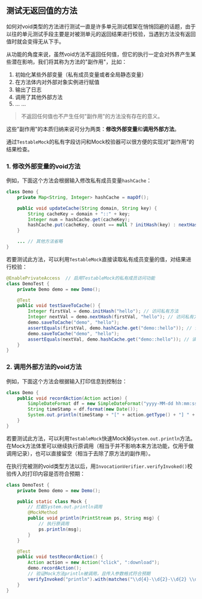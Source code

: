 测试无返回值的方法
---

如何对void类型的方法进行测试一直是许多单元测试框架在悄悄回避的话题，由于以往的单元测试手段主要是对被测单元的返回结果进行校验，当遇到方法没有返回值时就会变得无从下手。

从功能的角度来说，虽然void方法不返回任何值，但它的执行一定会对外界产生某些潜在影响，我们将其称为方法的"副作用"，比如：

1. 初始化某些外部变量（私有成员变量或者全局静态变量）
2. 在方法体内对外部对象实例进行赋值   
3. 输出了日志
4. 调用了其他外部方法
5. ... ...


> 不返回任何值也不产生任何"副作用"的方法没有存在的意义。

这些"副作用"的本质归纳来说可分为两类：**修改外部变量**和**调用外部方法**。

通过`TestableMock`的私有字段访问和Mock校验器可以很方便的实现对"副作用"的结果检查。

### 1. 修改外部变量的void方法

例如，下面这个方法会根据输入修改私有成员变量`hashCache`：

```java
class Demo {
    private Map<String, Integer> hashCache = mapOf();

    public void updateCache(String domain, String key) {
        String cacheKey = domain + "::" + key;
        Integer num = hashCache.get(cacheKey);
        hashCache.put(cacheKey, count == null ? initHash(key) : nextHash(num, key));
    }

    ... // 其他方法省略
}
```

若要测试此方法，可以利用`TestableMock`直接读取私有成员变量的值，对结果进行校验：

```java
@EnablePrivateAccess  // 启用TestableMock的私有成员访问功能
class DemoTest {
    private Demo demo = new Demo();

    @Test
    public void testSaveToCache() {
        Integer firstVal = demo.initHash("hello"); // 访问私有方法
        Integer nextVal = demo.nextHash(firstVal, "hello"); // 访问私有方法
        demo.saveToCache("demo", "hello");
        assertEquals(firstVal, demo.hashCache.get("demo::hello")); // 读取私有变量
        demo.saveToCache("demo", "hello");
        assertEquals(nextVal, demo.hashCache.get("demo::hello")); // 读取私有变量
    }
}
```

### 2. 调用外部方法的void方法

例如，下面这个方法会根据输入打印信息到控制台：

```java
class Demo {
    public void recordAction(Action action) {
        SimpleDateFormat df = new SimpleDateFormat("yyyy-MM-dd hh:mm:ss ");
        String timeStamp = df.format(new Date());
        System.out.println(timeStamp + "[" + action.getType() + "] " + action.getTarget());
    }
}
```

若要测试此方法，可以利用`TestableMock`快速Mock掉`System.out.println`方法。在Mock方法体里可以继续执行原调用（相当于并不影响本来方法功能，仅用于做调用记录），也可以直接留空（相当于去除了原方法的副作用）。

在执行完被测的void类型方法以后，用`InvocationVerifier.verifyInvoked()`校验传入的打印内容是否符合预期：

```java
class DemoTest {
    private Demo demo = new Demo();

    public static class Mock {
        // 拦截System.out.println调用
        @MockMethod
        public void println(PrintStream ps, String msg) {
            // 执行原调用
            ps.println(msg);
        }
    }

    @Test
    public void testRecordAction() {
        Action action = new Action("click", ":download");
        demo.recordAction();
        // 验证Mock方法println被调用，且传入参数格式符合预期
        verifyInvoked("println").with(matches("\\d{4}-\\d{2}-\\d{2} \\d{2}:\\d{2}:\\d{2} \\[click\\] :download"));
    }
}
```
